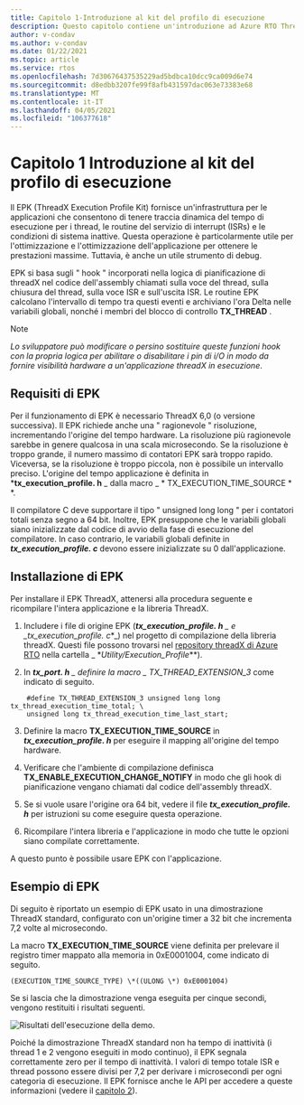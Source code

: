 ```yaml
---
title: Capitolo 1-Introduzione al kit del profilo di esecuzione
description: Questo capitolo contiene un'introduzione ad Azure RTO ThreadX Execution Profile Kit (EPK).
author: v-condav
ms.author: v-condav
ms.date: 01/22/2021
ms.topic: article
ms.service: rtos
ms.openlocfilehash: 7d30676437535229ad5bdbca10dcc9ca009d6e74
ms.sourcegitcommit: d8edbb3207fe99f8afb431597dac063e73383e68
ms.translationtype: MT
ms.contentlocale: it-IT
ms.lasthandoff: 04/05/2021
ms.locfileid: "106377618"
---
```

# <a name="chapter-1--introduction-to-the-execution-profile-kit"></a>Capitolo 1 Introduzione al kit del profilo di esecuzione

Il EPK (ThreadX Execution Profile Kit) fornisce un'infrastruttura per le applicazioni che consentono di tenere traccia dinamica del tempo di esecuzione per i thread, le routine del servizio di interrupt (ISRs) e le condizioni di sistema inattive. Questa operazione è particolarmente utile per l'ottimizzazione e l'ottimizzazione dell'applicazione per ottenere le prestazioni massime. Tuttavia, è anche un utile strumento di debug.

EPK si basa sugli \" hook \" incorporati nella logica di pianificazione di threadX nel codice dell'assembly chiamati sulla voce del thread, sulla chiusura del thread, sulla voce ISR e sull'uscita ISR. Le routine EPK calcolano l'intervallo di tempo tra questi eventi e archiviano l'ora Delta nelle variabili globali, nonché i membri del blocco di controllo **TX_THREAD** .

> [!NOTE]
> *Lo sviluppatore può modificare o persino sostituire queste funzioni hook con la propria logica per abilitare o disabilitare i pin di i/O in modo da fornire visibilità hardware a un'applicazione threadX in esecuzione*.

## 

## <a name="epk-requirements"></a>Requisiti di EPK

Per il funzionamento di EPK è necessario ThreadX 6,0 (o versione successiva). Il EPK richiede anche una \" ragionevole \" risoluzione, incrementando l'origine del tempo hardware. La risoluzione più ragionevole sarebbe in genere qualcosa in una scala microsecondo. Se la risoluzione è troppo grande, il numero massimo di contatori EPK sarà troppo rapido. Viceversa, se la risoluzione è troppo piccola, non è possibile un intervallo preciso. L'origine del tempo applicazione è definita in ***tx_execution_profile. h** _ dalla macro _ * TX_EXECUTION_TIME_SOURCE * *.

Il compilatore C deve supportare il tipo \" unsigned long long \" per i contatori totali senza segno a 64 bit. Inoltre, EPK presuppone che le variabili globali siano inizializzate dal codice di avvio della fase di esecuzione del compilatore. In caso contrario, le variabili globali definite in ***tx_execution_profile. c*** devono essere inizializzate su 0 dall'applicazione.

## <a name="epk-installation"></a>Installazione di EPK

Per installare il EPK ThreadX, attenersi alla procedura seguente e ricompilare l'intera applicazione e la libreria ThreadX.

1. Includere i file di origine EPK (***tx_execution_profile. h** _ e _*_tx_execution_profile. c_*_) nel progetto di compilazione della libreria threadX. Questi file possono trovarsi nel [repository threadX di Azure RTO](<https://github.com/azure-rtos/threadx>) nella cartella _ *_Utility/Execution_Profile_**).

1. In ***tx_port. h** _ definire la macro _ *TX_THREAD_EXTENSION_3** come indicato di seguito.
```
    #define TX_THREAD_EXTENSION_3 unsigned long long tx_thread_execution_time_total; \
    unsigned long tx_thread_execution_time_last_start;
```

3. Definire la macro **TX_EXECUTION_TIME_SOURCE** in **_tx_execution_profile. h_** per eseguire il mapping all'origine del tempo hardware.

1. Verificare che l'ambiente di compilazione definisca **TX_ENABLE_EXECUTION_CHANGE_NOTIFY** in modo che gli hook di pianificazione vengano chiamati dal codice dell'assembly threadX.

1. Se si vuole usare l'origine ora 64 bit, vedere il file ***tx_execution_profile. h*** per istruzioni su come eseguire questa operazione.

1. Ricompilare l'intera libreria e l'applicazione in modo che tutte le opzioni siano compilate correttamente.

A questo punto è possibile usare EPK con l'applicazione.

##  <a name="epk-example"></a>Esempio di EPK 

Di seguito è riportato un esempio di EPK usato in una dimostrazione ThreadX standard, configurato con un'origine timer a 32 bit che incrementa 7,2 volte al microsecondo. 

La macro **TX_EXECUTION_TIME_SOURCE** viene definita per prelevare il registro timer mappato alla memoria in 0xE0001004, come indicato di seguito.
```
(EXECUTION_TIME_SOURCE_TYPE) \*((ULONG \*) 0xE0001004)
```

Se si lascia che la dimostrazione venga eseguita per cinque secondi, vengono restituiti i risultati seguenti.

![Risultati dell'esecuzione della demo.](media/demo_results.png)

Poiché la dimostrazione ThreadX standard non ha tempo di inattività (i thread 1 e 2 vengono eseguiti in modo continuo), il EPK segnala correttamente zero per il tempo di inattività. I valori di tempo totale ISR e thread possono essere divisi per 7,2 per derivare i microsecondi per ogni categoria di esecuzione. Il EPK fornisce anche le API per accedere a queste informazioni (vedere il [capitolo 2](chapter2.md)).